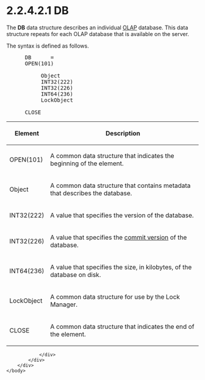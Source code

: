 <html dir="LTR" xmlns:mshelp="http://msdn.microsoft.com/mshelp" xmlns:ddue="http://ddue.schemas.microsoft.com/authoring/2003/5" xmlns:xlink="http://www.w3.org/1999/xlink" xmlns:tool="http://www.microsoft.com/tooltip">
    <head>
        <meta http-equiv="Content-Type" content="text/html; CHARSET=utf-8"></meta>
        <meta name="save" content="history"></meta>
        <title>2.2.4.2.1 DB</title>
        <xml>
            <mshelp:toctitle title="2.2.4.2.1 DB"></mshelp:toctitle>
            <mshelp:rltitle title="[MS-SSAS8]: DB"></mshelp:rltitle>
            <mshelp:keyword index="A" term="9821ba3b-56d7-47c0-ab57-1e94f3209cb8"></mshelp:keyword>
            <mshelp:attr name="DCSext.ContentType" value="open specification"></mshelp:attr>
            <mshelp:attr name="AssetID" value="9821ba3b-56d7-47c0-ab57-1e94f3209cb8"></mshelp:attr>
            <mshelp:attr name="TopicType" value="kbRef"></mshelp:attr>
            <mshelp:attr name="DCSext.Title" value="[MS-SSAS8]: DB" />
        </xml>
    </head>
    <body>
        <div id="header">
            <h1 class="heading">2.2.4.2.1 DB</h1>
        </div>
        <div id="mainSection">
            <div id="mainBody">
                <div id="allHistory" class="saveHistory"></div>
                <div id="sectionSection0" class="section" name="collapseableSection">
                    

<p>The <b>DB</b> data structure describes an individual <a href="c527450b-f5bd-424b-8c98-ba6365288f35.htm#gt_055c223a-52f1-4d41-b95b-d7c60eaa388f">OLAP</a> database. This data
structure repeats for each OLAP database that is available on the server.</p>

<p>The syntax is defined as follows.           </p>

<dl>
<dd>
<div><pre> DB      =       
 OPEN(101)
            
      Object
      INT32(222)
      INT32(226)
      INT64(236)
      LockObject
            
 CLOSE
</pre></div>
</dd></dl>

<table>
 <thead>
  <tr>
   <th>
   <p>Element</p>
   </th>
   <th>
   <p>Description</p>
   </th>
  </tr>
 </thead>
 <tr>
  <td>
  <p>OPEN(101)</p>
  </td>
  <td>
  <p>A common data structure that indicates the beginning
  of the element.</p>
  </td>
 </tr>
 <tr>
  <td>
  <p>Object</p>
  </td>
  <td>
  <p>A common data structure that contains metadata that
  describes the database.</p>
  </td>
 </tr>
 <tr>
  <td>
  <p>INT32(222)</p>
  </td>
  <td>
  <p>A value that specifies the version of the database.</p>
  </td>
 </tr>
 <tr>
  <td>
  <p>INT32(226)</p>
  </td>
  <td>
  <p>A value that specifies the <a href="c527450b-f5bd-424b-8c98-ba6365288f35.htm#gt_ae85ba75-ca24-4b96-8af9-a7856d151137">commit version</a> of the
  database.</p>
  </td>
 </tr>
 <tr>
  <td>
  <p>INT64(236)</p>
  </td>
  <td>
  <p>A value that specifies the size, in kilobytes, of the
  database on disk.</p>
  </td>
 </tr>
 <tr>
  <td>
  <p>LockObject</p>
  </td>
  <td>
  <p>A common data structure for use by the Lock Manager.</p>
  </td>
 </tr>
 <tr>
  <td>
  <p>CLOSE</p>
  </td>
  <td>
  <p>A common data structure that indicates the end of the
  element.</p>
  </td>
 </tr>
</table>

<p> </p>


                </div>
            </div>
        </div>
    </body>
</html>